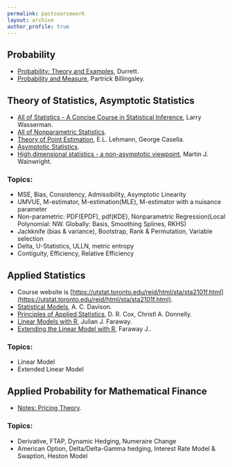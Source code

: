 ```yaml
---
permalink: pastcoursework
layout: archive
author_profile: true
---
```


## Probability
- [Probability: Theory and Examples](https://services.math.duke.edu/~rtd/PTE/PTE5_011119.pdf), Durrett.
- [Probability and Measure](https://book.douban.com/subject/1650731/), Partrick Billingsley.

## Theory of Statistics, Asymptotic Statistics
- [All of Statistics - A Concise Course in Statistical Inference](https://www.springer.com/gp/book/9780387402727), Larry Wasserman.
- [All of Nonparametric Statistics](https://link.springer.com/book/10.1007/0-387-30623-4).
- [Theory of Point Estimation](https://www.springer.com/gp/book/9780387985022), E.L. Lehmann, George Casella.
- [Asymptotic Statistics](https://www.cambridge.org/core/books/asymptotic-statistics/A3C7DAD3F7E66A1FA60E9C8FE132EE1D).
- [High dimensional statistics - a non-asymptotic viewpoint](https://b-ok.cc/book/3709600/589a72), Martin J. Wainwright.

### Topics:
- MSE, Bias, Consistency, Admissibility, Asymptotic Linearity
- UMVUE, M-estimator, M-estimation(MLE), M-estimator with a nuisance parameter
- Non-parametric: PDF(EPDF), pdf(KDE), Nonparametric Regression(Local Polynomial: NW. Globally: Basis, Smoothing Splines, RKHS)
- Jackknife (bias & variance), Bootstrap, Rank & Permutation, Variable selection
- Delta, U-Statistics, ULLN, metric entropy
- Contiguity, Efficiency, Relative Efficiency

## Applied Statistics
- Course website is [https://utstat.toronto.edu/reid/html/sta/sta2101f.html](https://utstat.toronto.edu/reid/html/sta/sta2101f.html).
- [Statistical Models](https://b-ok.cc/book/1209087/93f989), A. C. Davison.
- [Principles of Applied Statistics](https://b-ok.cc/book/1203616/839efa), D. R. Cox, Christl A. Donnelly.
- [Linear Models with R](https://julianfaraway.github.io/faraway/LMR/), Julian J. Faraway.
- [Extending the Linear Model with R](https://julianfaraway.github.io/faraway/ELM/), Faraway J..

### Topics:
- Linear Model
- Extended Linear Model

## Applied Probability for Mathematical Finance
- [Notes: Pricing Theory](/PricingTheoryNotes/).

### Topics:
- Derivative, FTAP, Dynamic Hedging, Numeraire Change
- American Option, Delta/Delta-Gamma hedging, Interest Rate Model & Swaption, Heston Model
